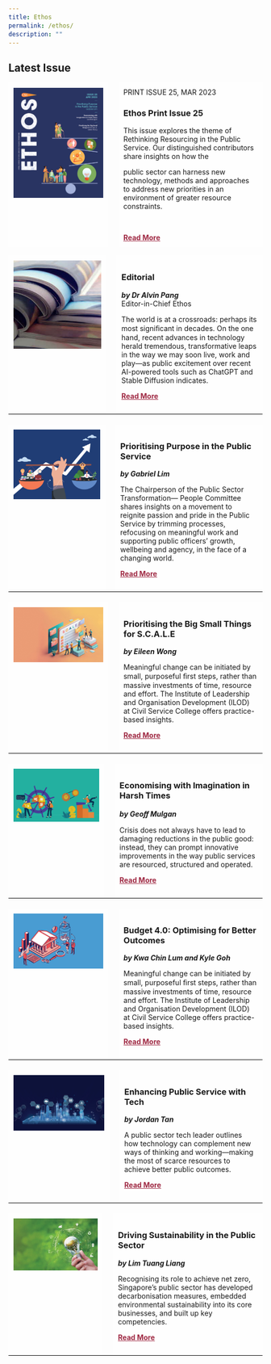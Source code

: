 ```yaml
---
title: Ethos
permalink: /ethos/
description: ""
---
```

<style>
#text,#text1,#text2,#text3,#text4,#text5, #text6
{
margin-left:20px;	
}




	
#purpose,#scale,#econ, #budget, #enhance, #driving
{
	margin-top:20px;
	border-bottom: 0.5px solid black;
}

#img1 img
{
	width:370px;
}	

#img4 img
{
width: 550px
}

	
#editorial
{
	border-bottom: 0.5px solid black;
}
	

.button2 a
{
	color: #9f2943;
	font-weight: bold;
}	
	
.grid-container
	{
  display: grid;
  grid-template-columns: auto auto auto;
}

.grid-item {
  background-color: rgba(255, 255, 255, 0.8);
  padding:10px;
}		

	
</style>

<h2>Latest Issue</h2>

<div class="grid-container">
<div id="img" class="grid-item">
<img src="/images/Ethos_Images/Ethos_Issue_25/ETHOS_APR2023_Cover.jpg">
</div>

<div id="text" class="grid-item">
PRINT ISSUE 25, MAR 2023
<h3>Ethos Print Issue 25</h3>	
<p>This issue explores the theme of Rethinking Resourcing in the Public Service. Our distinguished contributors share insights on how the

public sector can harness new technology, methods and approaches to address new priorities in an environment of greater resource constraints.</p>
<br>
<div class="button2"><a href="#">Read More</a>
</div>	
</div>

</div>

<br>

<div id="editorial" class="grid-container">
	
<div id="img1" class="grid-item">
<img src="/images/Ethos_Images/Ethos_Issue_23/Editorial_02.jpg">
</div>
<div id="text1" class="grid-item">
<h3>Editorial </h3>
	<b><i>by Dr Alvin Pang</i></b>
<figcaption>
Editor-in-Chief Ethos
</figcaption>
	
<p>	
The world is at a crossroads: perhaps its most signiﬁcant in decades. On the one hand, recent advances in technology herald tremendous, transformative leaps in the way we may soon live, work and play—as public excitement over recent AI-powered tools such as ChatGPT and Stable Diffusion indicates.
</p>

<div class="button2"><a href="#">Read More</a></div><br>	
</div>
	
</div>

<div id="purpose" class="grid-container">
	
<div id="img2" class="grid-item">
<img src="/images/Ethos_Images/Ethos_Issue_25/ETHOS_APR2023_GabrielLim.jpg">
</div>
	
<div id="text2" class="grid-item">
<h3> Prioritising Purpose  
in the Public Service</h3>
	<b><i>by Gabriel Lim</i></b>
<p>	
The Chairperson of  the Public Sector Transformation—  People Committee shares insights on a movement to reignite passion and pride in the Public Service by trimming processes, refocusing on meaningful work and supporting public officers’ growth, wellbeing and agency, in the face of a changing world.
</p>

<div class="button2"><a href="#">Read More</a></div><br>
	
</div>
</div>



<div id="scale" class="grid-container">
	
<div id="img3" class="grid-item">
<img src="/images/Ethos_Images/Ethos_Issue_25/ETHOS_APR2023_EileenWong_1.jpg">
</div>
	
<div id="text3" class="grid-item">
<h3>Prioritising the Big Small Things for S.C.A.L.E</h3>
<b><i>by Eileen Wong</i></b>
<p>	
Meaningful change can be initiated by small, purposeful ﬁrst steps, rather than massive investments of time, resource and effort.  The Institute of Leadership and Organisation Development (ILOD) at Civil Service College offers practice-based insights. 
</p>

<div class="button2"><a href="#">Read More</a></div><br>
	
</div>
</div>


<div id="econ" class="grid-container">
	
<div id="img4" class="grid-item">
<img src="/images/Ethos_Images/Ethos_Issue_25/ETHOS_APR2023_GeoffMulgan_1.jpg">
</div>
	
<div id="text4" class="grid-item">
<h3> Economising with Imagination in Harsh Times</h3>
	<b><i>by Geoﬀ Mulgan</i></b>
<p>	
Crisis does not always have to lead to damaging reductions in the 
public good: instead, they can prompt innovative improvements in 
the way public services are resourced, structured and operated. 
</p>

<div class="button2"><a href="#">Read More</a></div><br>
	
</div>
</div>

<div id="budget" class="grid-container">
	
<div id="img5" class="grid-item">
<img src="/images/Ethos_Images/Ethos_Issue_25/ETHOS_APR2023_KwaChinLum&amp;KyleGoh_1.jpg">
</div>
	
<div id="text5" class="grid-item">
<h3> Budget 4.0: Optimising for Better Outcomes</h3>
	<b><i>by Kwa Chin Lum and Kyle Goh</i></b>
<p>	
Meaningful change can be initiated by small, purposeful ﬁrst steps, rather than massive investments of time, resource and effort.  The Institute of Leadership and Organisation Development (ILOD) at Civil Service College offers practice-based insights. 
</p>

<div class="button2"><a href="#">Read More</a></div><br>
	
</div>
</div>

<div id="enhance" class="grid-container">
	
<div id="img6" class="grid-item">
<img src="/images/Ethos_Images/Ethos_Issue_25/ETHOS_APR2023_JordanTan.jpg">
</div>
	
<div id="text6" class="grid-item">
<h3> Enhancing Public Service with Tech</h3>
	<b><i>by Jordan Tan</i></b>
<p>	
A public sector tech leader outlines how technology can complement new ways of thinking and working—making the most of scarce resources to achieve better public outcomes.</p>

<div class="button2"><a href="#">Read More</a></div><br>
	
</div>
</div>


<div id="driving" class="grid-container">
	
<div id="img6" class="grid-item">
<img src="/images/Ethos_Images/Ethos_Issue_25/ETHOS_APR2023_LimTuangLiang_1.jpg">
</div>
	
<div id="text6" class="grid-item">
<h3>Driving Sustainability in the Public Sector</h3>
	<b><i>by Lim Tuang Liang</i></b>
<p>	
Recognising its role to achieve net zero, Singapore’s public sector has developed decarbonisation measures, embedded environmental sustainability into its core businesses, and built up key competencies.</p>

<div class="button2"><a href="#">Read More</a></div><br>
	
</div>
</div>
